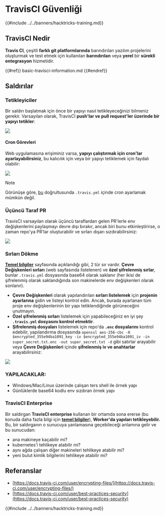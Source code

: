 # TravisCI Güvenliği

{{#include ../../banners/hacktricks-training.md}}

## TravisCI Nedir

**Travis CI**, çeşitli **farklı git platformlarında** barındırılan yazılım projelerini oluşturmak ve test etmek için kullanılan **barındırılan** veya **yerel** bir **sürekli entegrasyon** hizmetidir.

{{#ref}}
basic-travisci-information.md
{{#endref}}

## Saldırılar

### Tetikleyiciler

Bir saldırı başlatmak için önce bir yapıyı nasıl tetikleyeceğinizi bilmeniz gerekir. Varsayılan olarak, TravisCI **push'lar ve pull request'ler üzerinde bir yapıyı tetikler**:

![](<../../images/image (145).png>)

#### Cron Görevleri

Web uygulamasına erişiminiz varsa, **yapıyı çalıştırmak için cron'lar ayarlayabilirsiniz**, bu kalıcılık için veya bir yapıyı tetiklemek için faydalı olabilir:

![](<../../images/image (243).png>)

> [!NOTE]
> Görünüşe göre, [bu](https://github.com/travis-ci/travis-ci/issues/9162) doğrultusunda `.travis.yml` içinde cron ayarlamak mümkün değil.

### Üçüncü Taraf PR

TravisCI varsayılan olarak üçüncü taraflardan gelen PR'lerle env değişkenlerini paylaşmayı devre dışı bırakır, ancak biri bunu etkinleştirirse, o zaman repo'ya PR'lar oluşturabilir ve sırları dışarı sızdırabilirsiniz:

![](<../../images/image (208).png>)

### Sırları Dökme

[**Temel bilgiler**](basic-travisci-information.md) sayfasında açıklandığı gibi, 2 tür sır vardır. **Çevre Değişkenleri sırları** (web sayfasında listelenen) ve **özel şifrelenmiş sırlar**, bunlar `.travis.yml` dosyasında base64 olarak saklanır (her ikisi de şifrelenmiş olarak saklandığında son makinelerde env değişkenleri olarak sonlanır).

- **Çevre Değişkenleri** olarak yapılandırılan **sırları listelemek** için **projenin** **ayarlarına** gidin ve listeyi kontrol edin. Ancak, burada ayarlanan tüm proje env değişkenlerinin bir yapı tetiklendiğinde görüneceğini unutmayın.
- **Özel şifrelenmiş sırları** listelemek için yapabileceğiniz en iyi şey **`.travis.yml` dosyasını kontrol etmektir**.
- **Şifrelenmiş dosyaları** listelemek için repo'da **`.enc` dosyalarını** kontrol edebilir, yapılandırma dosyasında `openssl aes-256-cbc -K $encrypted_355e94ba1091_key -iv $encrypted_355e94ba1091_iv -in super_secret.txt.enc -out super_secret.txt -d` gibi satırlar arayabilir veya **Çevre Değişkenleri** içinde **şifrelenmiş iv ve anahtarlar** arayabilirsiniz:

![](<../../images/image (81).png>)

### YAPILACAKLAR:

- Windows/Mac/Linux üzerinde çalışan ters shell ile örnek yapı
- Günlüklerde base64 kodlu env sızdıran örnek yapı

### TravisCI Enterprise

Bir saldırgan **TravisCI enterprise** kullanan bir ortamda sona ererse (bu konuda daha fazla bilgi için [**temel bilgiler**](basic-travisci-information.md#travisci-enterprise)), **Worker'da yapıları tetikleyebilir.** Bu, bir saldırganın o sunucuya yanlamasına geçebileceği anlamına gelir ve bu sunucudan:

- ana makineye kaçabilir mi?
- kubernetes'i tehlikeye atabilir mi?
- aynı ağda çalışan diğer makineleri tehlikeye atabilir mi?
- yeni bulut kimlik bilgilerini tehlikeye atabilir mi?

## Referanslar

- [https://docs.travis-ci.com/user/encrypting-files/](https://docs.travis-ci.com/user/encrypting-files/)
- [https://docs.travis-ci.com/user/best-practices-security](https://docs.travis-ci.com/user/best-practices-security)

{{#include ../../banners/hacktricks-training.md}}
